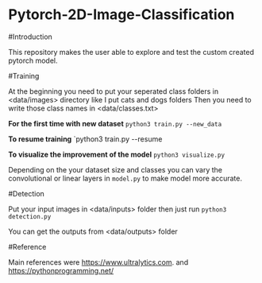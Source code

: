 # Pytorch-2D-Image-Classification

#Introduction

This repository makes the user able to explore and test the custom created pytorch model.

#Training

At the beginning you need to put your seperated class folders in <data/images> directory like I put cats and dogs folders
Then you need to write those class names in <data/classes.txt>

**For the first time with new dataset** `python3 train.py --new_data`

**To resume training**	`python3 train.py --resume

**To visualize the improvement of the model** `python3 visualize.py`

Depending on the your dataset size and classes you can vary the convolutional or linear layers in `model.py` to make model more accurate.

#Detection

Put your input images in <data/inputs> folder then just run `python3 detection.py`

You can get the outputs from <data/outputs> folder


#Reference

Main references were https://www.ultralytics.com. and https://pythonprogramming.net/ 
